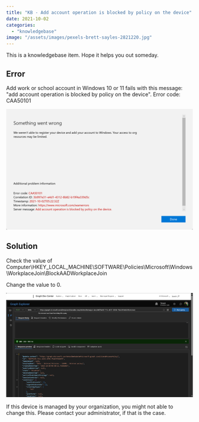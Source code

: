 ```yaml
---
title: "KB - Add account operation is blocked by policy on the device"
date: 2021-10-02
categories: 
  - "knowledgebase"
image: "/assets/images/pexels-brett-sayles-2821220.jpg"
---
```


This is a knowledgebase item. Hope it helps you out someday.

## Error

Add work or school account in Windows 10 or 11 fails with this message: "add account operation is blocked by policy on the device". Error code: CAA50101

![](/assets/images/1633152189.png)

## Solution

Check the value of Computer\\HKEY\_LOCAL\_MACHINE\\SOFTWARE\\Policies\\Microsoft\\Windows\\WorkplaceJoin\\BlockAADWorkplaceJoin

Change the value to 0.

![](/assets/images/image-6.png)

If this device is managed by your organization, you might not able to change this. Please contact your administrator, if that is the case.
